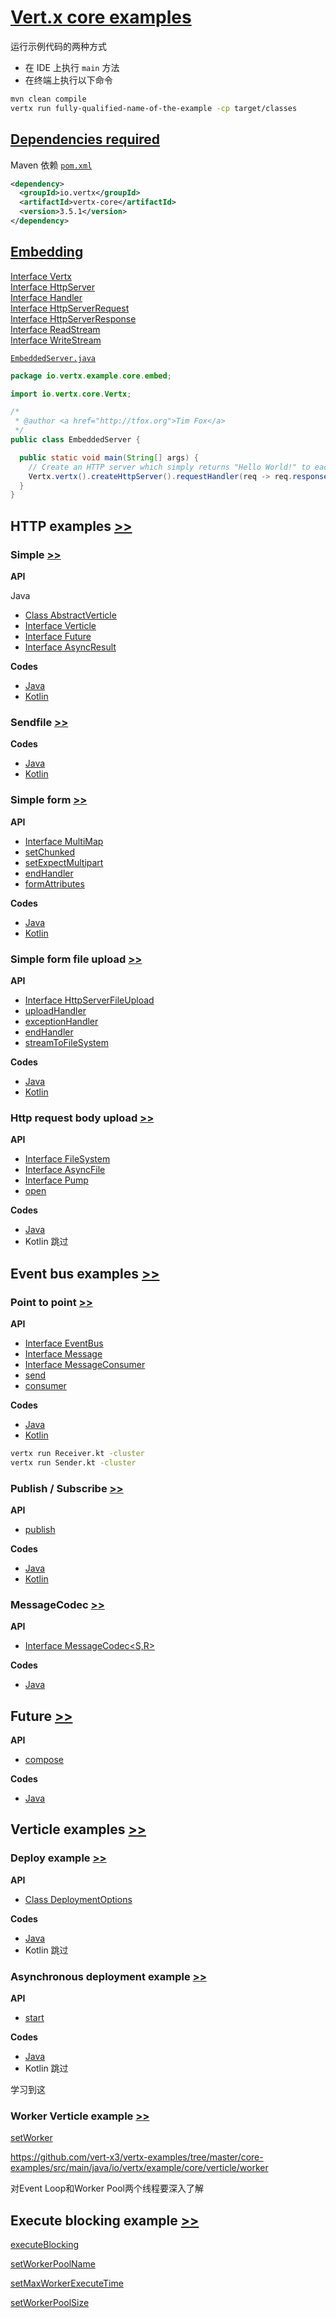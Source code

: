 # [Vert.x core examples](https://github.com/vert-x3/vertx-examples/tree/master/core-examples)

运行示例代码的两种方式

- 在 IDE 上执行 `main` 方法
- 在终端上执行以下命令

```bash
mvn clean compile
vertx run fully-qualified-name-of-the-example -cp target/classes
```

## [Dependencies required](https://github.com/vert-x3/vertx-examples/tree/master/core-examples#dependencies-required)

Maven 依赖 [`pom.xml`](https://github.com/vert-x3/vertx-examples/blob/master/core-examples/pom.xml)

```xml
<dependency>
  <groupId>io.vertx</groupId>
  <artifactId>vertx-core</artifactId>
  <version>3.5.1</version>
</dependency>
```

## [Embedding](https://github.com/vert-x3/vertx-examples/tree/master/core-examples#embedding)

[Interface Vertx](http://vertx.io/docs/apidocs/io/vertx/core/Vertx.html) \
[Interface HttpServer](http://vertx.io/docs/apidocs/io/vertx/core/http/HttpServer.html) \
[Interface Handler<E>](http://vertx.io/docs/apidocs/io/vertx/core/Handler.html) \
[Interface HttpServerRequest](http://vertx.io/docs/apidocs/io/vertx/core/http/HttpServerRequest.html) \
[Interface HttpServerResponse](http://vertx.io/docs/apidocs/io/vertx/core/http/HttpServerResponse.html) \
[Interface ReadStream<T>](http://vertx.io/docs/apidocs/io/vertx/core/streams/ReadStream.html) \
[Interface WriteStream<T>](http://vertx.io/docs/apidocs/io/vertx/core/streams/WriteStream.html)

[`EmbeddedServer.java`](https://github.com/vert-x3/vertx-examples/blob/master/core-examples/src/main/java/io/vertx/example/core/embed/EmbeddedServer.java)
```java
package io.vertx.example.core.embed;

import io.vertx.core.Vertx;

/*
 * @author <a href="http://tfox.org">Tim Fox</a>
 */
public class EmbeddedServer {

  public static void main(String[] args) {
    // Create an HTTP server which simply returns "Hello World!" to each request.
    Vertx.vertx().createHttpServer().requestHandler(req -> req.response().end("Hello World!")).listen(8080);
  }
}
```

## HTTP examples [>>](https://github.com/vert-x3/vertx-examples/tree/master/core-examples#http-examples)

### Simple [>>](https://github.com/vert-x3/vertx-examples/tree/master/core-examples#simple)

**API**

Java
- [Class AbstractVerticle](https://vertx.io/docs/apidocs/io/vertx/core/AbstractVerticle.html)
- [Interface Verticle](https://vertx.io/docs/apidocs/io/vertx/core/Verticle.html)
- [Interface Future<T>](https://vertx.io/docs/apidocs/io/vertx/core/Future.html)
- [Interface AsyncResult<T>](http://vertx.io/docs/apidocs/io/vertx/core/AsyncResult.html)

**Codes**
- [Java](https://github.com/vert-x3/vertx-examples/tree/master/core-examples/src/main/java/io/vertx/example/core/http/simple)
- [Kotlin](https://github.com/vert-x3/vertx-examples/tree/master/core-examples/src/main/kotlin/io/vertx/example/core/http/simple)

### Sendfile [>>](https://github.com/vert-x3/vertx-examples/tree/master/core-examples#sendfile)

**Codes**
- [Java](https://github.com/vert-x3/vertx-examples/tree/master/core-examples/src/main/java/io/vertx/example/core/http/sendfile)
- [Kotlin](https://github.com/vert-x3/vertx-examples/tree/master/core-examples/src/main/kotlin/io/vertx/example/core/http/sendfile)


### Simple form [>>](https://github.com/vert-x3/vertx-examples/tree/master/core-examples#simple-form)

**API**
- [Interface MultiMap](http://vertx.io/docs/apidocs/io/vertx/core/MultiMap.html)
- [setChunked](https://vertx.io/docs/apidocs/io/vertx/core/http/HttpServerResponse.html#setChunked-boolean-)
- [setExpectMultipart](https://vertx.io/docs/apidocs/io/vertx/core/http/HttpServerRequest.html#setExpectMultipart-boolean-)
- [endHandler](https://vertx.io/docs/apidocs/io/vertx/core/http/HttpServerRequest.html#endHandler-io.vertx.core.Handler-)
- [formAttributes](https://vertx.io/docs/apidocs/io/vertx/core/http/HttpServerRequest.html#formAttributes--)

**Codes**
- [Java](https://github.com/vert-x3/vertx-examples/tree/master/core-examples/src/main/java/io/vertx/example/core/http/simpleform)
- [Kotlin](https://github.com/vert-x3/vertx-examples/tree/master/core-examples/src/main/kotlin/io/vertx/example/core/http/simpleform)

### Simple form file upload [>>](https://github.com/vert-x3/vertx-examples/tree/master/core-examples#simple-form-file-upload)

**API**
- [Interface HttpServerFileUpload](http://vertx.io/docs/apidocs/io/vertx/core/http/HttpServerFileUpload.html)
- [uploadHandler](https://vertx.io/docs/apidocs/io/vertx/core/http/HttpServerRequest.html#uploadHandler-io.vertx.core.Handler-)
- [exceptionHandler](https://vertx.io/docs/apidocs/io/vertx/core/http/HttpServerFileUpload.html#exceptionHandler-io.vertx.core.Handler-)
- [endHandler](https://vertx.io/docs/apidocs/io/vertx/core/http/HttpServerFileUpload.html#endHandler-io.vertx.core.Handler-)
- [streamToFileSystem](https://vertx.io/docs/apidocs/io/vertx/core/http/HttpServerFileUpload.html#streamToFileSystem-java.lang.String-)

**Codes**
- [Java](https://github.com/vert-x3/vertx-examples/tree/master/core-examples/src/main/java/io/vertx/example/core/http/simpleformupload)
- [Kotlin](https://github.com/vert-x3/vertx-examples/tree/master/core-examples/src/main/kotlin/io/vertx/example/core/http/simpleformupload)

### Http request body upload [>>](https://github.com/vert-x3/vertx-examples/tree/master/core-examples#http-request-body-upload)

**API**

- [Interface FileSystem](http://vertx.io/docs/apidocs/io/vertx/core/file/FileSystem.html)
- [Interface AsyncFile](http://vertx.io/docs/apidocs/io/vertx/core/file/AsyncFile.html)
- [Interface Pump](http://vertx.io/docs/apidocs/io/vertx/core/streams/Pump.html)
- [open](https://vertx.io/docs/apidocs/io/vertx/core/file/FileSystem.html#open-java.lang.String-io.vertx.core.file.OpenOptions-io.vertx.core.Handler-)

**Codes**

- [Java](https://github.com/vert-x3/vertx-examples/tree/master/core-examples/src/main/java/io/vertx/example/core/http/upload)
- Kotlin 跳过

## Event bus examples [>>](https://github.com/vert-x3/vertx-examples/tree/master/core-examples#event-bus-examples)

### Point to point [>>](https://github.com/vert-x3/vertx-examples/tree/master/core-examples#point-to-point)

**API**

- [Interface EventBus](https://vertx.io/docs/apidocs/io/vertx/core/eventbus/EventBus.html)
- [Interface Message<T>](https://vertx.io/docs/apidocs/io/vertx/core/eventbus/Message.html)
- [Interface MessageConsumer<T>](https://vertx.io/docs/apidocs/io/vertx/core/eventbus/MessageConsumer.html)
- [send](https://vertx.io/docs/apidocs/io/vertx/core/eventbus/EventBus.html#send-java.lang.String-java.lang.Object-io.vertx.core.Handler-)
- [consumer](https://vertx.io/docs/apidocs/io/vertx/core/eventbus/EventBus.html#consumer-java.lang.String-io.vertx.core.Handler-)

**Codes**

- [Java](https://github.com/vert-x3/vertx-examples/tree/master/core-examples/src/main/java/io/vertx/example/core/eventbus/pointtopoint)
- [Kotlin](https://github.com/vert-x3/vertx-examples/tree/master/core-examples/src/main/kotlin/io/vertx/example/core/eventbus/pointtopoint)
```bash
vertx run Receiver.kt -cluster
vertx run Sender.kt -cluster
```

### Publish / Subscribe [>>](https://github.com/vert-x3/vertx-examples/tree/master/core-examples#publish--subscribe)

**API**

- [publish](https://vertx.io/docs/apidocs/io/vertx/core/eventbus/EventBus.html#publish-java.lang.String-java.lang.Object-)

**Codes**

- [Java](https://github.com/vert-x3/vertx-examples/blob/master/core-examples/src/main/java/io/vertx/example/core/eventbus/pubsub)
- [Kotlin](https://github.com/vert-x3/vertx-examples/tree/master/core-examples/src/main/kotlin/io/vertx/example/core/eventbus/pubsub)

### MessageCodec [>>](https://github.com/vert-x3/vertx-examples/tree/master/core-examples#messagecodec)

**API**

- [Interface MessageCodec<S,R>](https://vertx.io/docs/apidocs/io/vertx/core/eventbus/MessageCodec.html)

**Codes**

- [Java](https://github.com/vert-x3/vertx-examples/tree/master/core-examples/src/main/java/io/vertx/example/core/eventbus/messagecodec)

## Future [>>](https://github.com/vert-x3/vertx-examples/tree/master/core-examples#future)

**API**

- [compose](https://vertx.io/docs/apidocs/io/vertx/core/Future.html#compose-java.util.function.Function-)

**Codes**

- [Java](https://github.com/vert-x3/vertx-examples/tree/master/core-examples/src/main/java/io/vertx/example/core/future)

## Verticle examples [>>](https://github.com/vert-x3/vertx-examples/tree/master/core-examples#verticle-examples)

### Deploy example [>>](https://github.com/vert-x3/vertx-examples/tree/master/core-examples#deploy-example)

**API**

- [Class DeploymentOptions](https://vertx.io/docs/apidocs/io/vertx/core/DeploymentOptions.html)

**Codes**

- [Java](https://github.com/vert-x3/vertx-examples/tree/master/core-examples/src/main/java/io/vertx/example/core/verticle/deploy)
- Kotlin 跳过

### Asynchronous deployment example [>>](https://github.com/vert-x3/vertx-examples/tree/master/core-examples#asynchronous-deployment-example)

**API**

- [start](https://vertx.io/docs/apidocs/io/vertx/core/AbstractVerticle.html#start-io.vertx.core.Future-)

**Codes**

- [Java](https://github.com/vert-x3/vertx-examples/tree/master/core-examples/src/main/java/io/vertx/example/core/verticle/asyncstart)
- Kotlin 跳过

学习到这

### Worker Verticle example [>>](https://github.com/vert-x3/vertx-examples/tree/master/core-examples#worker-verticle-example)

[setWorker](https://vertx.io/docs/apidocs/io/vertx/core/DeploymentOptions.html#setWorker-boolean-)

https://github.com/vert-x3/vertx-examples/tree/master/core-examples/src/main/java/io/vertx/example/core/verticle/worker

对Event Loop和Worker Pool两个线程要深入了解

## Execute blocking example [>>](https://github.com/vert-x3/vertx-examples/tree/master/core-examples#execute-blocking-example)

[executeBlocking](https://vertx.io/docs/apidocs/io/vertx/core/Vertx.html#executeBlocking-io.vertx.core.Handler-io.vertx.core.Handler-)

[setWorkerPoolName](https://vertx.io/docs/apidocs/io/vertx/core/DeploymentOptions.html#setWorkerPoolName-java.lang.String-)

[setMaxWorkerExecuteTime](https://vertx.io/docs/apidocs/io/vertx/core/DeploymentOptions.html#setMaxWorkerExecuteTime-long-)

[setWorkerPoolSize](https://vertx.io/docs/apidocs/io/vertx/core/DeploymentOptions.html#setWorkerPoolSize-int-)
